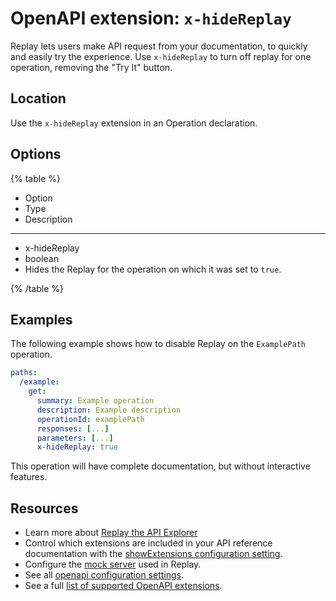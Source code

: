 # OpenAPI extension: `x-hideReplay`

Replay lets users make API request from your documentation, to quickly and easily try the experience.
Use `x-hideReplay` to turn off replay for one operation, removing the "Try It" button.

## Location

Use the `x-hideReplay` extension in an Operation declaration.

## Options

{% table %}

* Option
* Type
* Description

---

* x-hideReplay
* boolean
* Hides the Replay for the operation on which it was set to `true`.

{% /table %}

## Examples

The following example shows how to disable Replay on the `ExamplePath` operation.

```yaml
paths:
  /example:
    get:
      summary: Example operation
      description: Example description
      operationId: examplePath
      responses: [...]
      parameters: [...]
      x-hideReplay: true
```

This operation will have complete documentation, but without interactive features.

## Resources

- Learn more about [Replay the API Explorer](../../../setup/concepts/replay.md)
- Control which extensions are included in your API reference documentation with the [showExtensions configuration setting](../../../config/openapi/show-extensions.md).
- Configure the [mock server](../../../config/mock-server.md) used in Replay.
- See all [openapi configuration settings](../../../config/openapi/index.md).
- See a full [list of supported OpenAPI extensions](./index.md).
